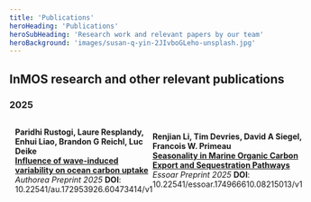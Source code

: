 ```yaml
---
title: 'Publications'
heroHeading: 'Publications'
heroSubHeading: 'Research work and relevant papers by our team'
heroBackground: 'images/susan-q-yin-2JIvboGLeho-unsplash.jpg'
---
```


## InMOS research and other relevant publications


### 2025

<div style="display: flex; align-items: center;">
  <div style="width: 100px; height: 100px; overflow: hidden;  margin-right: 10px;">
  </div>
  <p>
    <strong>Paridhi Rustogi, Laure Resplandy, Enhui Liao, Brandon G Reichl, Luc Deike</strong><br>
    <a href="https://www.authorea.com/users/839578/articles/1230159-influence-of-wave-induced-variability-on-ocean-carbon-uptake" target="_blank"><strong>Influence of wave-induced variability on ocean carbon uptake</strong></a><br>
    <i>Authorea Preprint 2025</i> <strong>DOI</strong>: 10.22541/au.172953926.60473414/v1
  </p>
  <p>
    <strong>Renjian Li, Tim Devries, David A Siegel, Francois W. Primeau</strong><br>
    <a href="https://essopenarchive.org/doi/full/10.22541/essoar.174966610.08215013/v1" target="_blank"><strong>Seasonality in Marine Organic Carbon Export and Sequestration Pathways</strong></a><br>
    <i>Essoar Preprint 2025</i> <strong>DOI</strong>: 10.22541/essoar.174966610.08215013/v1
  </p>
